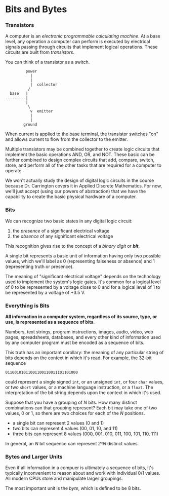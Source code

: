 # Bits and Bytes

### Transistors

A computer is an *electronic programmable calculating machine*. At a base level, any operation a computer can perform is executed by
electrical signals passing through circuits that implement logical operations. These circuits are built from *transistors*.

You can think of a transistor as a switch.

``` 
         power
           |
           |
           |  collector
          /
  base   |
---------|
         |
          \
           v  emitter
           |
           |
        ground
```

When current is applied to the base terminal, the transistor switches "on" and allows current to flow from the collector to the 
emitter.

Multiple transistors may be combined together to create logic circuits that implement the basic operations AND, OR, and NOT. These 
basic can be further combined to design complex circuits that add, compare, switch, store, and perform all of the other tasks that are 
required for a computer to operate.

We won't actually study the design of digital logic circuits in the course because Dr. Carrington covers it in Applied Discrete 
Mathematics. For now, we'll just accept (using our powers of abstraction) that we have the capability to create the basic physical 
hardware of a computer.

### Bits

We can recognize two basic states in any digital logic circuit:
  
  1. the *presence* of a significant electrical voltage
  2. the *absence* of any significant electrical voltage

This recognition gives rise to the concept of a *binary digit* or ***bit***.

A single bit represents a basic unit of information having only two possible values, which we'll label as 0 (representing falseness or 
absence) and 1 (representing truth or presence).

The meaning of "significant electrical voltage" depends on the technology used to implement the system's logic gates. It's common for a
logical level of 0 to be represented by a voltage close to 0 and for a logical level of 1 to be represented by a voltage of +3.5 V.

### Everything is Bits

**All information in a computer system, regardless of its source, type, or use, is represented as a sequence of bits**.

Numbers, text strings, program instructions, images, audio, video, web pages, spreadsheets, databases, and every other kind of
information used by any computer program must be encoded as a sequence of bits.

This truth has an important corollary: the meaning of any particular string of bits depends on the context in which it's read. For 
example, the 32-bit sequence

```
01100101011001100110011101101000
```

could represent a single signed `int`, or an unsigned `int`, or four `char` values, or two `short` values, or a machine language
instruction, or a `float`. The interpretation of the bit string depends upon the context in which it's used.

Suppose that you have a grouping of *N* bits. How many distinct combinations can that grouping represent? Each bit may take one of two 
values, 0 or 1, so there are two choices for each of the *N* positions.

  - a single bit can represent 2 values (0 and 1)
  - two bits can represent 4 values (00, 01, 10, and 11)
  - three bits can represent 8 values (000, 001, 010, 011, 100, 101, 110, 111)
  
In general, an *N* bit sequence can represent *2^N* distinct values.


### Bytes and Larger Units

Even if all information in a compuer is ultimately a sequence of bits, it's typically inconvenient to reason about and work with individual 0/1 values. All modern CPUs store and manipulate larger groupings.

The most important unit is the *byte*, which is defined to be 8 bits.


